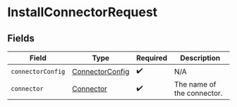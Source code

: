 # InstallConnectorRequest


## Fields

| Field                                                     | Type                                                      | Required                                                  | Description                                               |
| --------------------------------------------------------- | --------------------------------------------------------- | --------------------------------------------------------- | --------------------------------------------------------- |
| `connectorConfig`                                         | [ConnectorConfig](../../models/shared/ConnectorConfig.md) | :heavy_check_mark:                                        | N/A                                                       |
| `connector`                                               | [Connector](../../models/shared/Connector.md)             | :heavy_check_mark:                                        | The name of the connector.                                |